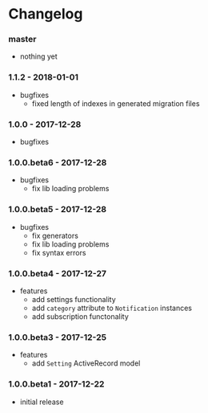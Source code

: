 # Changelog

### master

* nothing yet

### 1.1.2 - 2018-01-01

* bugfixes
    * fixed length of indexes in generated migration files

### 1.0.0 - 2017-12-28

* bugfixes

### 1.0.0.beta6 - 2017-12-28

* bugfixes
    * fix lib loading problems

### 1.0.0.beta5 - 2017-12-28

* bugfixes
    * fix generators
    * fix lib loading problems
    * fix syntax errors

### 1.0.0.beta4 - 2017-12-27

* features
    * add settings functionality
    * add `category` attribute to `Notification` instances
    * add subscription functonality

### 1.0.0.beta3 - 2017-12-25

* features
    * add `Setting` ActiveRecord model

### 1.0.0.beta1 - 2017-12-22

* initial release

